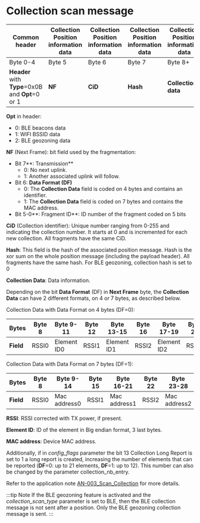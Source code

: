 # Collection scan message

|  Common header         |  Collection Position information data|Collection Position information data|Collection Position information data|Collection Position information data|
|----------------------------|------------------|----------------------|----------------------|----------------------|
|  Byte 0-4                  |  Byte 5          |  Byte 6           |  Byte 7           |  Byte 8+           |
|  **Header** with **Type**=0x0B and **Opt**=0 or 1 |  **NF** |  **CiD** |  **Hash** |  **Collection data** |

 **Opt** in header:
-   0: BLE beacons data
-   1: WIFI BSSID data
-   2: BLE geozoning data

 **NF** (Next Frame): bit field used by the fragmentation:
-   Bit 7**: Transmission**
    -   0: No next uplink.
    -   1: Another associated uplink will follow.
-   Bit 6: **Data Format (DF)**
    -   0: The **Collection Data** field is coded on 4 bytes and contains an identifier.
    -   1: The **Collection Data** field is coded on 7 bytes and contains the MAC address.
-   Bit 5-0**: Fragment ID**: ID number of the fragment coded on 5 bits

 **CiD** (Collection identifier): Unique number ranging from 0-255 and indicating the collection number. It starts at 0 and is incremented for each new collection. All fragments have the same CiD.

 **Hash**: This field is the hash of the associated position message. Hash is the xor sum on the whole position message (including the payload header). All fragments have the same hash.
 For BLE geozoning, collection hash is set to 0

 **Collection Data**: Data information.

 Depending on the bit **Data Format** (DF) in **Next Frame** byte, the **Collection Data** can have 2 different formats, on 4 or 7 bytes, as described below.

 Collection Data with Data Format on 4 bytes (DF=0):

|  Bytes |  Byte 8 |  Byte 9-11 |  Byte 12 |  Byte 13-15 |  Byte 16 |  Byte 17-19 |  Byte 20 |  Byte 21-23 |
|---------|---------|---------|---------|---------|---------|---------|---------|---------|
|**Field**|RSSI0	|Element ID0|	RSSI1|	Element ID1|	RSSI2|	Element ID2|	RSSI3|	Element ID3|

 Collection Data with Data Format on 7 bytes (DF=1):

|  Bytes |  Byte 8 |  Byte 9-14 |  Byte 15 |  Byte 16-21 |  Byte 22 |  Byte 23-28 |  Byte 29 |  Byte 30-35 |
|---------|---------|---------|---------|---------|---------|---------|---------|---------|
|**Field**|RSSI0	|Mac address0|	RSSI1|	Mac address1|	RSSI2|	Mac address2|	RSSI3|	Mac address3|

 **RSSI**: RSSI corrected with TX power, if present.

 **Element ID**: ID of the element in Big endian format, 3 last bytes.

 **MAC address**: Device MAC address.

 Additionally, if in *config_flags* parameter the bit 13 Collection Long Report is set to 1 a long report is created, increasing the number of elements that can be reported (**DF**=0: up to 21 elements, **DF**=1: up to 12). This number can also be changed by the parameter collection_nb_entry.

 Refer to the application note [AN-003_Scan_Collection](../../../../documentation-library/abeeway-trackers#application-notes) for more details.

:::tip Note
If the BLE geozoning feature is activated and the *collection_scan_type* parameter is set to BLE, then the BLE collection message is not sent after a position. Only the BLE geozoning collection message is sent.
:::
